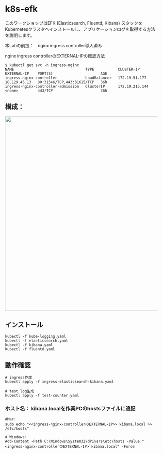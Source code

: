 # k8s-efk

このワークショップはEFK (Elasticsearch, Fluentd, Kibana) スタックを Kubernetesクラスタへインストールし、アプリケーションログを取得する方法を説明します。

本Labの前提：　nginx ingress controller導入済み

nginx ingress controllerのEXTERNAL-IPの確認方法
```
$ kubectl get svc -n ingress-nginx
NAME                                 TYPE           CLUSTER-IP       EXTERNAL-IP    PORT(S)                      AGE
ingress-nginx-controller             LoadBalancer   172.19.51.177    10.129.45.13   80:31546/TCP,443:31615/TCP   36h
ingress-nginx-controller-admission   ClusterIP      172.19.215.144   <none>         443/TCP                      36h
```

## 構成：

<image src=./images/EFK.png width=640>

## インストール
```
kubectl -f kube-logging.yaml
kubectl -f elasticsearch.yaml
kubectl -f kibana.yaml
kubectl -f fluentd.yaml
```
## 動作確認
```
# ingress作成
kubectl apply -f ingress-elasticsearch-kibana.yaml

# test log生成
kubectl apply -f test-counter.yaml
```
### ホスト名： kibana.localを作業PCのhostsファイルに追記
```
#Mac: 
sudo echo "<<ingress-nginx-controllerのEXTERNAL-IP>> kibana.local >> /etc/hosts"

# Windows:
Add-Content -Path C:\Windows\System32\drivers\etc\hosts -Value "<ingress-nginx-controllerのEXTERNAL-IP>`kibana.local" -Force
```

